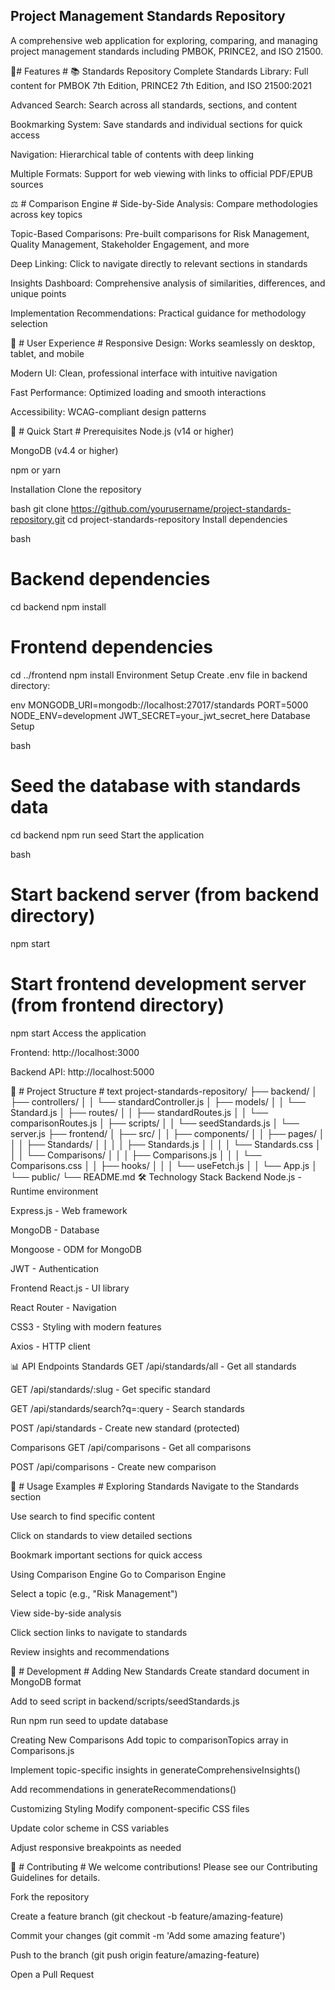 ## Project Management Standards Repository ##
A comprehensive web application for exploring, comparing, and managing project management standards including PMBOK, PRINCE2, and ISO 21500.

🌟# Features #
📚 Standards Repository
Complete Standards Library: Full content for PMBOK 7th Edition, PRINCE2 7th Edition, and ISO 21500:2021

Advanced Search: Search across all standards, sections, and content

Bookmarking System: Save standards and individual sections for quick access

Navigation: Hierarchical table of contents with deep linking

Multiple Formats: Support for web viewing with links to official PDF/EPUB sources

⚖️ # Comparison Engine #
Side-by-Side Analysis: Compare methodologies across key topics

Topic-Based Comparisons: Pre-built comparisons for Risk Management, Quality Management, Stakeholder Engagement, and more

Deep Linking: Click to navigate directly to relevant sections in standards

Insights Dashboard: Comprehensive analysis of similarities, differences, and unique points

Implementation Recommendations: Practical guidance for methodology selection

🔧 # User Experience #
Responsive Design: Works seamlessly on desktop, tablet, and mobile

Modern UI: Clean, professional interface with intuitive navigation

Fast Performance: Optimized loading and smooth interactions

Accessibility: WCAG-compliant design patterns

🚀 # Quick Start #
Prerequisites
Node.js (v14 or higher)

MongoDB (v4.4 or higher)

npm or yarn

Installation
Clone the repository

bash
git clone https://github.com/yourusername/project-standards-repository.git
cd project-standards-repository
Install dependencies

bash
# Backend dependencies
cd backend
npm install

# Frontend dependencies
cd ../frontend
npm install
Environment Setup
Create .env file in backend directory:

env
MONGODB_URI=mongodb://localhost:27017/standards
PORT=5000
NODE_ENV=development
JWT_SECRET=your_jwt_secret_here
Database Setup

bash
# Seed the database with standards data
cd backend
npm run seed
Start the application

bash
# Start backend server (from backend directory)
npm start

# Start frontend development server (from frontend directory)
npm start
Access the application

Frontend: http://localhost:3000

Backend API: http://localhost:5000

📁 # Project Structure #
text
project-standards-repository/
├── backend/
│   ├── controllers/
│   │   └── standardController.js
│   ├── models/
│   │   └── Standard.js
│   ├── routes/
│   │   ├── standardRoutes.js
│   │   └── comparisonRoutes.js
│   ├── scripts/
│   │   └── seedStandards.js
│   └── server.js
├── frontend/
│   ├── src/
│   │   ├── components/
│   │   ├── pages/
│   │   │   ├── Standards/
│   │   │   │   ├── Standards.js
│   │   │   │   └── Standards.css
│   │   │   └── Comparisons/
│   │   │       ├── Comparisons.js
│   │   │       └── Comparisons.css
│   │   ├── hooks/
│   │   │   └── useFetch.js
│   │   └── App.js
│   └── public/
└── README.md
🛠️ Technology Stack
Backend
Node.js - Runtime environment

Express.js - Web framework

MongoDB - Database

Mongoose - ODM for MongoDB

JWT - Authentication

Frontend
React.js - UI library

React Router - Navigation

CSS3 - Styling with modern features

Axios - HTTP client

📊 API Endpoints
Standards
GET /api/standards/all - Get all standards

GET /api/standards/:slug - Get specific standard

GET /api/standards/search?q=:query - Search standards

POST /api/standards - Create new standard (protected)

Comparisons
GET /api/comparisons - Get all comparisons

POST /api/comparisons - Create new comparison

🎯 # Usage Examples #
Exploring Standards
Navigate to the Standards section

Use search to find specific content

Click on standards to view detailed sections

Bookmark important sections for quick access

Using Comparison Engine
Go to Comparison Engine

Select a topic (e.g., "Risk Management")

View side-by-side analysis

Click section links to navigate to standards

Review insights and recommendations

🔧 # Development #
Adding New Standards
Create standard document in MongoDB format

Add to seed script in backend/scripts/seedStandards.js

Run npm run seed to update database

Creating New Comparisons
Add topic to comparisonTopics array in Comparisons.js

Implement topic-specific insights in generateComprehensiveInsights()

Add recommendations in generateRecommendations()

Customizing Styling
Modify component-specific CSS files

Update color scheme in CSS variables

Adjust responsive breakpoints as needed

🤝 # Contributing #
We welcome contributions! Please see our Contributing Guidelines for details.

Fork the repository

Create a feature branch (git checkout -b feature/amazing-feature)

Commit your changes (git commit -m 'Add some amazing feature')

Push to the branch (git push origin feature/amazing-feature)

Open a Pull Request


